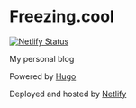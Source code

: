 # Freezing.cool

[![Netlify Status](https://api.netlify.com/api/v1/badges/7b69788c-874f-4691-bb48-9edd35228e7f/deploy-status)](https://app.netlify.com/sites/blleng/deploys)

My personal blog

Powered by [Hugo](https://github.com/gohugoio/hugo)

Deployed and hosted by [Netlify](https://netlify.com)
